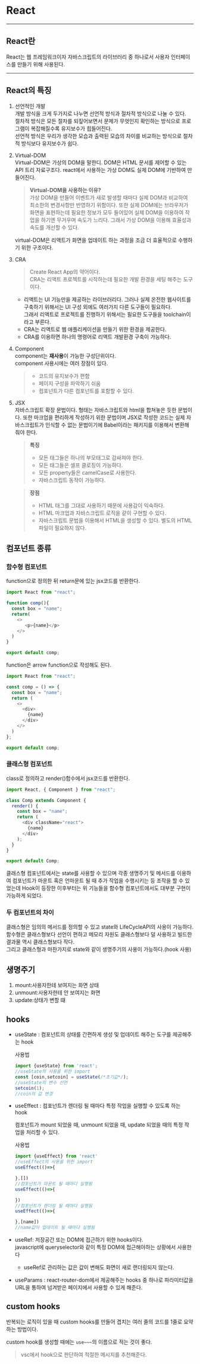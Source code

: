 # React

---

## React란

React는 웹 프레임워크이자 자바스크립트의 라이브러리 중 하나로서 사용자 인터페이스를 만들기 위해 사용된다.

---

## React의 특징

1. 선언적인 개발    
개발 방식을 크게 두가지로 나누면 선언적 방식과 절차적 방식으로 나눌 수 있다.   
절차적 방식은 모든 절차를 되짚어보면서 문제가 무엇인지 확인하는 방식으로 프로그램이 복잡해질수록 유지보수가 힙들어진다.    
선언적 방식은 우리가 생각한 모습과 출력된 모습의 차이를 비교하는 방식으로 절차적 방식보다 유지보수가 쉽다.

2. Virtual-DOM   
Virtual-DOM은 가상의 DOM을 말한디. DOM은 HTML 문서를 제어할 수 있는 API 트리 자료구조다. react에서 사용하는 가상 DOM도 실제 DOM에 기반하여 만들어진다.
   > **Virtual-DOM을 사용하는 이유?**   
   가상 DOM을 만들어 이벤트가 새로 발생할 때마다 실제 DOM과 비교하여 최소한의 변경사항만 반영하기 위함이다. 또한 실제 DOM에는 브라우저가 화면을 표현하는데 필요한 정보가 모두 들어있어 실제 DOM을 이용하여 작업을 하기엔 무거우며 속도가 느리다. 그래서 가상 DOM을 이용해 효율성과 속도를 개선할 수 있다.

   virtual-DOM은 리액트가 화면을 업데이트 하는 과정을 조금 더 효율적으로 수행하기 위한 구조이다.

3. CRA
   >Create React App의 약어이다.   
    CRA는 리액트 프로젝트를 시작하는데 필요한 개발 환경을 세팅 해주는 도구이다.

   - 리액트는 UI 기능만을 제공하는 라이브러리다. 그러나 실제 온전한 웹사이트를 구축하기 위해서는 UI 구성 외에도 여러가지 다른 도구들이 필요하다.    
   그래서 리액트로 프로젝트를 진행하기 위해서는 필요한 도구들을 toolchain이라고 부른다.
   - CRA는 리액트로 웹 애플리케이션을 만들기 위한 환경을 제공한다.
   - CRA를 이용하면 하나의 명령어로 리액트 개발환경 구축이 가능하다.

4. Component   
component는 **재사용**이 가능한 구성단위이다.   
component 사용시에는 여러 장점이 있다.

   >- 코드의 유지보수가 편함
   >- 페이지 구성을 파악하기 쉬움
   >- 컴포넌트가 다른 컴포넌트를 포함할 수 있다.

5. JSX   
자바스크립트 확장 문법이다. 형태는 자바스크립트와 html을 합쳐놓은 듯한 문법이다. 또한 마크업을 편리하게 작성하기 위한 문법이며 JSX로 작성한 코드는 실제 자바스크립트가 인식할 수 없는 문법이기에 Babel이라는 패키지를 이용해서 변환해줘야 한다.
   >**특징**
   >- 모든 태그들은 하나의 부모태그로 감싸져야 한다.
   >- 모든 태그들은 셀프 클로징이 가능하다.
   >- 모든 property들은 camelCase로 사용한다.
   >- 자바스크립트 동작이 가능하다.

   >**장점**
   >- HTML 태그를 그대로 사용하기 때문에 사용감이 익숙하다.
   >- HTML 마크업과 자바스크립트 로직을 같이 구현할 수 있다.
   >- 자바스크립트 문법을 이용해서 HTML을 생성할 수 있다. 별도의 HTML 파일이 필요하지 않다.

## 컴포넌트 종류
### 함수형 컴포넌트
function으로 정의한 뒤 return문에 있는 jsx코드를 반환한다.
```javascript
import React from "react";

function comp(){
  const box = "name";
  return(
    <>
       <p>{name}</p>    
    </>
  )
}

export default comp;
```
function은 arrow function으로 작성해도 된다.
```javascript
import React from "react";

const comp = () => {
  const box = "name";
  return (
    <>
      <div>
        {name}
      </div>
    </>
  )
};

export default comp;
```

### 클래스형 컴포넌트   
class로 정의하고 render()함수에서 jsx코드를 반환한다.    
```javascript
import React, { Component } from "react";

class Comp extends Component {
  render() {
    const box = "name";
    return (
      <div className="react">
        {name}
      </div>
    );
  }
}

export default Comp;
```
클래스형 컴포넌트에서는 state를 사용할 수 있으며 각종 생명주기 및 메서드를 이용하여 컴포넌트가 마운트 혹은 언마운트 될 때 추가 작업을 수행시키는 등 조작을 할 수 있었는데 Hook이 등장한 이후부터는 위 기능들을 함수형 컴포넌트에서도 대부분 구현이 가능하게 되었다.

### 두 컴포넌트의 차이
클래스형은 임의의 메서드를 정의할 수 있고 state와 LifeCycleAPI의 사용이 가능하다.   
함수형은 클래스형보다 선언이 편하고 메모리 자원도 클래스형보다 덜 사용하고 빌드한 결과물 역시 클래스형보다 작다.   
그리고 클래스형과 마찬가지로 state와 같이 생명주기의 사용이 가능하다.(hook 사용)

## 생명주기
1. mount:사용자한테 보여지는 화면 상태
2. unmount:사용자한테 안 보여지는 화면
3. update:상태가 변할 떄

## hooks
- useState : 컴포넌트의 상태를 간편하게 생성 및 업데이트 해주는 도구를 제공해주는 hook

  사용법
  ```javascript
  import {useState} from 'react';
  //useState의 사용을 위한 import
  const [coin,setcoin] = useState(/*초기값*/);
  //useState의 변수 선언
  setcoin(1);
  //coin의 값 변경
  ```
  


- useEffect : 컴포넌트가 렌더링 될 때마다 특정 작업을 실행할 수 있도록 하는 hook

  컴포넌트가 mount 되었을 때, unmount 되었을 때, update 되었을 때의 특정 작업을 처리할 수 있다.

  사용법
  ```javascript
  import {useEffect} from 'react'
  //useEffect의 사용을 위한 import
  useEffect(()=>{

  },[])
  //컴포넌트가 마운트 될 때마다 실행됨
  useEffect(()=>{

  })
  //컴포넌트가 렌더링 될 때마다 실행됨
  useEffect(()=>{

  },[name])
  //name값이 업데이트 될 떄마다 실행됨
  ```
- useRef: 저장공간 또는 DOM에 접근하기 위한 hooks이다.    
javascript에 queryselector와 같이 특정 DOM에 접근해야하는 상황에서 사용한다
  
  - useRef로 관리하는 값은 값이 변해도 화면이 새로 랜더링되지 않는다.


- useParams : react-router-dom에서 제공해주는 hooks 중 하나로 파라미터값을 URL을 통하여 넘겨받은 페이지에서 사용할 수 있게 해준다.
## custom hooks
반복되는 로직이 있을 때 custom hooks를 만들어 겹치는 여러 줄의 코드를 1줄로 요약하는 방법이다.

custom hook를 생성할 때에는 `use~~~`의 이름으로 적는 것이 좋다.

> vsc에서 hook으로 판단하여 적절한 메시지를 추천해준다.


